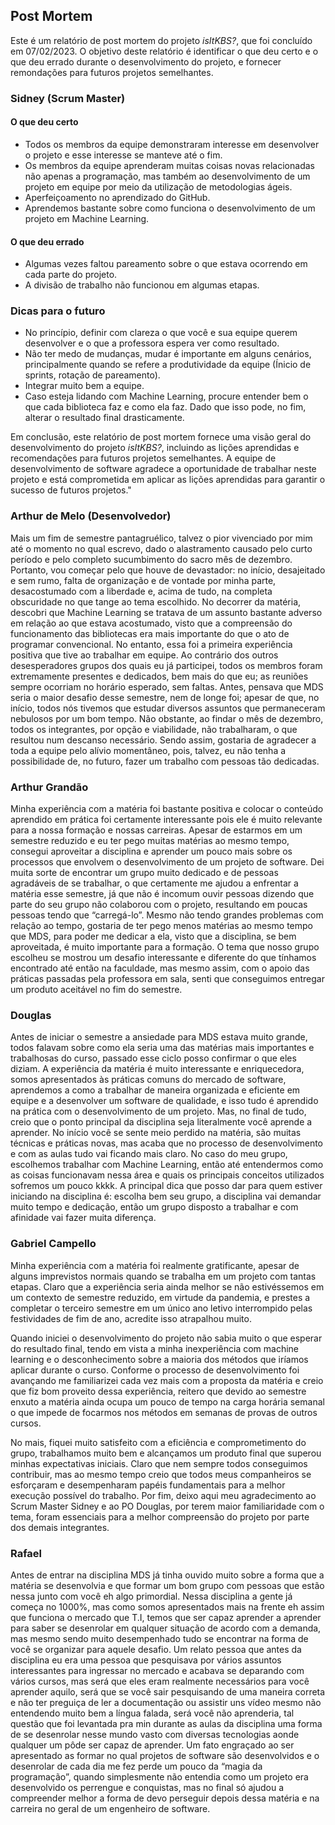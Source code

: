 ## Post Mortem

Este é um relatório de post mortem do projeto *isItKBS?*, que foi concluído em 07/02/2023. O objetivo deste relatório é identificar o que deu certo e o que deu errado durante o desenvolvimento do projeto, e fornecer remondações para futuros projetos semelhantes.

### Sidney (Scrum Master)

#### O que deu certo
- Todos os membros da equipe demonstraram interesse em desenvolver o projeto e esse interesse se manteve até o fim.
- Os membros da equipe aprenderam muitas coisas novas relacionadas não apenas a programação, mas também ao desenvolvimento de um projeto em equipe por meio da utilização de metodologias ágeis.
- Aperfeiçoamento no aprendizado do GitHub.
- Aprendemos bastante sobre como funciona o desenvolvimento de um projeto em Machine Learning.

#### O que deu errado
- Algumas vezes faltou pareamento sobre o que estava ocorrendo em cada parte do projeto.
- A divisão de trabalho não funcionou em algumas etapas.

### Dicas para o futuro
- No princípio, definir com clareza o que você e sua equipe querem desenvolver e o que a professora espera ver como resultado.
- Não ter medo de mudanças, mudar é importante em alguns cenários, principalmente quando se refere a produtividade da equipe (Ínicio de sprints, rotação de pareamento).
- Integrar muito bem a equipe.
- Caso esteja lidando com Machine Learning, procure entender bem o que cada biblioteca faz e como ela faz. Dado que isso pode, no fim, alterar o resultado final drasticamente.

Em conclusão, este relatório de post mortem fornece uma visão geral do desenvolvimento do projeto *isItKBS?*, incluindo as lições aprendidas e recomendações para futuros projetos semelhantes. A equipe de desenvolvimento de software agradece a oportunidade de trabalhar neste projeto e está comprometida em aplicar as lições aprendidas para garantir o sucesso de futuros projetos."

### Arthur de Melo (Desenvolvedor)
Mais um fim de semestre pantagruélico, talvez o pior vivenciado por mim até o momento no qual escrevo, dado o alastramento causado pelo curto período e pelo completo sucumbimento do sacro mês de dezembro. Portanto, vou começar pelo que houve de devastador: no início, desajeitado e sem rumo, falta de organização e de vontade por minha parte, desacostumado com a liberdade e, acima de tudo, na completa obscuridade no que tange ao tema escolhido. No decorrer da matéria, descobri que Machine Learning se tratava de um assunto bastante adverso em relação ao que estava acostumado, visto que a compreensão do funcionamento das bibliotecas era mais importante do que o ato de programar convencional.
No entanto, essa foi a primeira experiência positiva que tive ao trabalhar em equipe. Ao contrário dos outros desesperadores grupos dos quais eu já participei, todos os membros foram extremamente presentes e dedicados, bem mais do que eu; as reuniões sempre ocorriam no horário esperado, sem faltas. Antes, pensava que MDS seria o maior desafio desse semestre, nem de longe foi; apesar de que, no início, todos nós tivemos que estudar diversos assuntos que permaneceram nebulosos por um bom tempo. Não obstante, ao findar o mês de dezembro, todos os integrantes, por opção e viabilidade, não trabalharam, o que resultou num descanso necessário. Sendo assim, gostaria de agradecer a toda a equipe pelo alívio momentâneo, pois, talvez, eu não tenha a possibilidade de, no futuro, fazer um trabalho com pessoas tão dedicadas.

### Arthur Grandão

Minha experiência com a matéria foi bastante positiva e colocar o conteúdo aprendido em prática foi certamente interessante pois ele é muito relevante para a nossa formação e nossas carreiras. Apesar de estarmos em um semestre reduzido e eu ter pego muitas matérias ao mesmo tempo, consegui aproveitar a disciplina e aprender um pouco mais sobre os processos que envolvem o desenvolvimento de um projeto de software.
Dei muita sorte de encontrar um grupo muito dedicado e de pessoas agradáveis de se trabalhar, o que certamente me ajudou a enfrentar a matéria esse semestre, já que não é incomum ouvir pessoas dizendo que parte do seu grupo não colaborou com o projeto, resultando em poucas pessoas tendo que “carregá-lo”. Mesmo não tendo grandes problemas com relação ao tempo, gostaria de ter pego menos matérias ao mesmo tempo que MDS, para poder me dedicar a ela, visto que a disciplina, se bem aproveitada, é muito importante para a formação.
O tema que nosso grupo escolheu se mostrou um desafio interessante e diferente do que tínhamos encontrado até então na faculdade, mas mesmo assim, com o apoio das práticas passadas pela professora em sala, senti que conseguimos entregar um produto aceitável no fim do semestre.

### Douglas

Antes de iniciar o semestre a ansiedade para MDS estava muito grande, todos falavam sobre como ela seria uma das matérias mais importantes e trabalhosas do curso, passado esse ciclo posso confirmar o que eles diziam. A experiência da matéria é muito interessante e enriquecedora, somos apresentados às práticas comuns do mercado de software, aprendemos a como a trabalhar de maneira organizada e eficiente em equipe e a desenvolver um software de qualidade, e isso tudo é aprendido na prática com o desenvolvimento de um projeto. Mas, no final de tudo, creio que o ponto principal da disciplina seja literalmente você aprende a aprender.
No início você se sente meio perdido na matéria, são muitas técnicas e práticas novas, mas acaba que no processo de desenvolvimento e com as aulas tudo vai ficando mais claro. No caso do meu grupo, escolhemos trabalhar com Machine Learning, então até entendermos como as coisas funcionavam nessa área e quais os principais conceitos utilizados sofremos um pouco kkkk. A principal dica que posso dar para quem estiver iniciando na disciplina é: escolha bem seu grupo, a disciplina vai demandar muito tempo e dedicação, então um grupo disposto a trabalhar e com afinidade vai fazer muita diferença.


### Gabriel Campello
Minha experiência com a matéria foi realmente gratificante, apesar de alguns imprevistos normais quando se trabalha em um projeto com tantas etapas. Claro que a experiência seria ainda melhor se não estivéssemos em um contexto de semestre reduzido, em virtude da pandemia, e prestes a completar o terceiro semestre em um único ano letivo interrompido pelas festividades de fim de ano, acredite isso atrapalhou muito.

Quando iniciei o desenvolvimento do projeto não sabia muito o que esperar do resultado final, tendo em vista a minha inexperiência com machine learning e o desconhecimento sobre a maioria dos métodos que iríamos aplicar durante o curso. Conforme o processo de desenvolvimento foi avançando me familiarizei cada vez mais com a proposta da matéria e creio que fiz bom proveito dessa experiência, reitero que devido ao semestre enxuto a matéria ainda ocupa um pouco de tempo na carga horária semanal o que impede de focarmos nos métodos em semanas de provas de outros cursos.

No mais, fiquei muito satisfeito com a eficiência e comprometimento do grupo, trabalhamos muito bem e alcançamos um produto final que superou minhas expectativas iniciais. Claro que nem sempre todos conseguimos contribuir, mas ao mesmo tempo creio que todos meus companheiros se esforçaram e desempenharam papéis fundamentais para a melhor execução possível do trabalho. Por fim, deixo aqui meu agradecimento ao Scrum Master Sidney e ao PO Douglas, por terem maior familiaridade com o tema, foram essenciais para a melhor compreensão do projeto por parte dos demais integrantes. 

### Rafael

Antes de entrar na disciplina MDS já tinha ouvido muito sobre a forma que a matéria se desenvolvia e que formar um bom grupo com pessoas que estão nessa junto com você eh algo primordial. Nessa disciplina a gente já começa no 1000%, mas como somos apresentados mais na frente eh assim que funciona o mercado que T.I, temos que ser capaz aprender a aprender para saber se desenrolar em qualquer situação de acordo com a demanda, mas mesmo sendo muito desempenhado tudo se encontrar na forma de você se organizar para aquele desafio.
Um relato pessoa que antes da disciplina eu era uma pessoa que pesquisava por vários assuntos interessantes para ingressar no mercado e acabava se deparando com vários cursos, mas será que eles eram realmente necessários para você aprender aquilo, será que se você sair pesquisando de uma maneira correta e não ter preguiça de ler a documentação ou assistir uns vídeo mesmo não entendendo muito bem a língua falada, será você não aprenderia, tal questão que foi levantada pra min durante as aulas da disciplina uma forma de se desenrolar nesse mundo vasto com diversas tecnologias aonde qualquer um pôde ser capaz de aprender.
Um fato engraçado ao ser apresentado as formar no qual projetos de software são desenvolvidos e o desenrolar de cada dia me fez perde um pouco da “magia da programação”, quando simplesmente não entendia como um projeto era desenvolvido os perrengue e conquistas, mas no final só ajudou a compreender melhor a forma de devo perseguir depois dessa matéria e na carreira no geral de um engenheiro de software.


